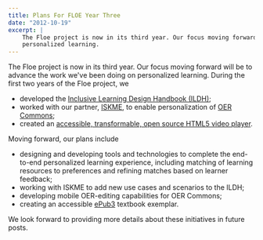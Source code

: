 ```yaml
---
title: Plans For FLOE Year Three
date: "2012-10-19"
excerpt: |
    The Floe project is now in its third year. Our focus moving forward will be to advance the work we've been doing on
    personalized learning.
---
```


The Floe project is now in its third year. Our focus moving forward will be to advance the
work we've been doing on personalized learning. During the first two years of the Floe project, we

- developed the [Inclusive Learning Design Handbook (ILDH)](https://handbook.floeproject.org/);
- worked with our partner, [ISKME](https://www.iskme.org/)</a>,
to enable personalization of [OER Commons](https://www.oercommons.org/);
- created an [accessible, transformable, open source HTML5 video player](https://build-videoplayer.fluidproject.org/demos/mammals)</a>.

Moving forward, our plans include

- designing and developing tools and technologies to complete the end-to-end
personalized learning experience, including matching of learning resources
to preferences and refining matches based on learner feedback;
- working with ISKME to add new use cases and scenarios to the ILDH;
- developing mobile OER-editing capabilities for OER Commons;
- creating an accessible [ePub3](http://idpf.org/epub/30/) textbook exemplar.

We look forward to providing more details about these initiatives in future posts.
